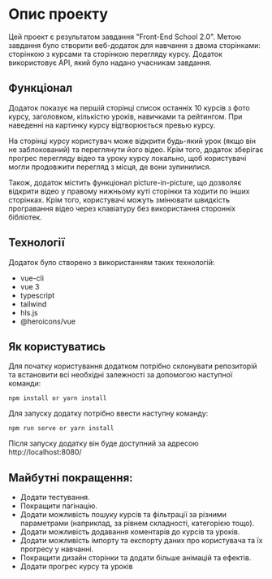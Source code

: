 # Опис проекту

Цей проект є результатом завдання "Front-End School 2.0". Метою завдання було створити веб-додаток для навчання з двома сторінками: сторінкою з курсами та сторінкою перегляду курсу. Додаток використовує API, який було надано учасникам завдання.

## Функціонал

Додаток показує на першій сторінці список останніх 10 курсів з фото курсу, заголовком, кількістю уроків, навичками та рейтингом. При наведенні на картинку курсу відтворюється превью курсу.

На сторінці курсу користувач може відкрити будь-який урок (якщо він не заблокований) та переглянути його відео. Крім того, додаток зберігає прогрес перегляду відео та уроку курсу локально, щоб користувачі могли продовжити перегляд з місця, де вони зупинилися.

Також, додаток містить функціонал picture-in-picture, що дозволяє відкрити відео у правому нижньому куті сторінки та ходити по інших сторінках. Крім того, користувачі можуть змінювати швидкість програвання відео через клавіатуру без використання сторонніх бібліотек.

## Технології

Додаток було створено з використанням таких технологій:

- vue-cli
- vue 3
- typescript
- tailwind
- hls.js
- @heroicons/vue

## Як користуватись

Для початку користування додатком потрібно склонувати репозиторій та встановити всі необхідні залежності за допомогою наступної команди:

```
npm install or yarn install
```

Для запуску додатку потрібно ввести наступну команду:

```
npm run serve or yarn install
```

Після запуску додатку він буде доступний за адресою http://localhost:8080/

## Майбутні покращення:

- Додати тестування.
- Покращити пагінацію.
- Додати можливість пошуку курсів та фільтрації за різними параметрами (наприклад, за рівнем складності, категорією тощо).
- Додати можливість додавання коментарів до курсів та уроків.
- Додати можливість імпорту та експорту даних про користувача та їх прогресу у навчанні.
- Покращити дизайн сторінки та додати більше анімацій та ефектів.
- Додати прогрес курсу та уроків
